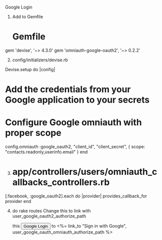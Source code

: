 Google Login

1. Add to Gemfile
	
	# Gemfile
gem 'devise', '~> 4.3.0'
gem 'omniauth-google-oauth2', '~> 0.2.2'

2. config/initializers/devise.rb

Devise.setup do |config|
  # Add the credentials from your Google application to your secrets
  # Configure Google omniauth with proper scope
  config.omniauth :google_oauth2, "client_id", "client_secret", {
    scope: "contacts.readonly,userinfo.email"
  }
end

3. # app/controllers/users/omniauth_callbacks_controllers.rb

[:facebook, :google_oauth2].each do |provider|
    provides_callback_for provider
end

4. do rake routes
    Change this to link with user_google_oauth2_authorize_path

    this
    	<button class="btn btn-default">Google Login</button>
    to
			<%= link_to "Sign in with Google", user_google_oauth_omniauth_authorize_path %>